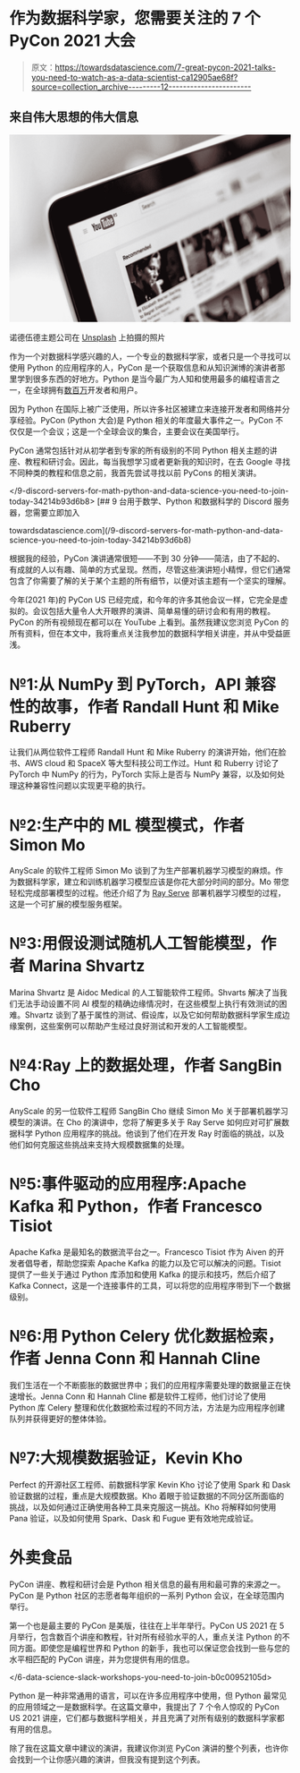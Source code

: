 # 作为数据科学家，您需要关注的 7 个 PyCon 2021 大会

> 原文：<https://towardsdatascience.com/7-great-pycon-2021-talks-you-need-to-watch-as-a-data-scientist-ca12905ae68f?source=collection_archive---------12----------------------->

## 来自伟大思想的伟大信息

![](img/ddfbf3c7f466c30a34f2c9bbc3238c3f.png)

诺德伍德主题公司在 [Unsplash](https://unsplash.com?utm_source=medium&utm_medium=referral) 上拍摄的照片

作为一个对数据科学感兴趣的人，一个专业的数据科学家，或者只是一个寻找可以使用 Python 的应用程序的人，PyCon 是一个获取信息和从知识渊博的演讲者那里学到很多东西的好地方。Python 是当今最广为人知和使用最多的编程语言之一，在全球拥有[数百万](https://www.daxx.com/blog/development-trends/python-developer-salary-usa#:~:text=Number%20of%20Python%20Developers%20in,to%20reach%2027%2C7%20million.)开发者和用户。

因为 Python 在国际上被广泛使用，所以许多社区被建立来连接开发者和网络并分享经验。PyCon (Python 大会)是 Python 相关的年度最大事件之一。PyCon 不仅仅是一个会议；这是一个全球会议的集合，主要会议在美国举行。

PyCon 通常包括针对从初学者到专家的所有级别的不同 Python 相关主题的讲座、教程和研讨会。因此，每当我想学习或者更新我的知识时，在去 Google 寻找不同种类的教程和信息之前，我首先尝试寻找以前 PyCons 的相关演讲。

</9-discord-servers-for-math-python-and-data-science-you-need-to-join-today-34214b93d6b8> [## 9 台用于数学、Python 和数据科学的 Discord 服务器，您需要立即加入

towardsdatascience.com](/9-discord-servers-for-math-python-and-data-science-you-need-to-join-today-34214b93d6b8) 

根据我的经验，PyCon 演讲通常很短——不到 30 分钟——简洁，由了不起的、有成就的人以有趣、简单的方式呈现。然而，尽管这些演讲短小精悍，但它们通常包含了你需要了解的关于某个主题的所有细节，以便对该主题有一个坚实的理解。

今年(2021 年)的 PyCon US 已经完成，和今年的许多其他会议一样，它完全是虚拟的。会议包括大量令人大开眼界的演讲、简单易懂的研讨会和有用的教程。PyCon 的所有视频现在都可以在 YouTube 上看到。虽然我建议您浏览 PyCon 的所有资料，但在本文中，我将重点关注我参加的数据科学相关讲座，并从中受益匪浅。

# №1:从 NumPy 到 PyTorch，API 兼容性的故事，作者 Randall Hunt 和 Mike Ruberry

让我们从两位软件工程师 Randall Hunt 和 Mike Ruberry 的演讲开始，他们在脸书、AWS cloud 和 SpaceX 等大型科技公司工作过。Hunt 和 Ruberry 讨论了 PyTorch 中 NumPy 的行为，PyTorch 实际上是否与 NumPy 兼容，以及如何处理这种兼容性问题以实现更平稳的执行。

# №2:生产中的 ML 模型模式，作者 Simon Mo

AnyScale 的软件工程师 Simon Mo 谈到了为生产部署机器学习模型的麻烦。作为数据科学家，建立和训练机器学习模型应该是你花大部分时间的部分。Mo 带您轻松完成部署模型的过程。他还介绍了为 [Ray Serve](https://docs.ray.io/en/master/serve/index.html) 部署机器学习模型的过程，这是一个可扩展的模型服务框架。

# №3:用假设测试随机人工智能模型，作者 Marina Shvartz

Marina Shvartz 是 Aidoc Medical 的人工智能软件工程师。Shvarts 解决了当我们无法手动设置不同 AI 模型的精确边缘情况时，在这些模型上执行有效测试的困难。Shvartz 谈到了基于属性的测试、假设库，以及它如何帮助数据科学家生成边缘案例，这些案例可以帮助产生经过良好测试和开发的人工智能模型。

# №4:Ray 上的数据处理，作者 SangBin Cho

AnyScale 的另一位软件工程师 SangBin Cho 继续 Simon Mo 关于部署机器学习模型的演讲。在 Cho 的演讲中，您将了解更多关于 Ray Serve 如何应对可扩展数据科学 Python 应用程序的挑战。他谈到了他们在开发 Ray 时面临的挑战，以及他们如何克服这些挑战来支持大规模数据集的处理。

# №5:事件驱动的应用程序:Apache Kafka 和 Python，作者 Francesco Tisiot

Apache Kafka 是最知名的数据流平台之一。Francesco Tisiot 作为 Aiven 的开发者倡导者，帮助您探索 Apache Kafka 的能力以及它可以解决的问题。Tisiot 提供了一些关于通过 Python 库添加和使用 Kafka 的提示和技巧，然后介绍了 Kafka Connect，这是一个连接事件的工具，可以将您的应用程序带到下一个数据级别。

# №6:用 Python Celery 优化数据检索，作者 Jenna Conn 和 Hannah Cline

我们生活在一个不断膨胀的数据世界中；我们的应用程序需要处理的数据量正在快速增长。Jenna Conn 和 Hannah Cline 都是软件工程师，他们讨论了使用 Python 库 Celery 整理和优化数据检索过程的不同方法，方法是为应用程序创建队列并获得更好的整体体验。

# №7:大规模数据验证，Kevin Kho

Perfect 的开源社区工程师、前数据科学家 Kevin Kho 讨论了使用 Spark 和 Dask 验证数据的过程，重点是大规模数据。Kho 着眼于验证数据的不同分区所面临的挑战，以及如何通过正确使用各种工具来克服这一挑战。Kho 将解释如何使用 Pana 验证，以及如何使用 Spark、Dask 和 Fugue 更有效地完成验证。

# 外卖食品

PyCon 讲座、教程和研讨会是 Python 相关信息的最有用和最可靠的来源之一。PyCon 是 Python 社区的志愿者每年组织的一系列 Python 会议，在全球范围内举行。

第一个也是最主要的 PyCon 是美版，往往在上半年举行。PyCon US 2021 在 5 月举行，包含数百个讲座和教程，针对所有经验水平的人，重点关注 Python 的不同方面。即使您是编程世界和 Python 的新手，我也可以保证您会找到一些与您的水平相匹配的 PyCon 讲座，并为您提供有用的信息。

</6-data-science-slack-workshops-you-need-to-join-b0c00952105d>  

Python 是一种非常通用的语言，可以在许多应用程序中使用，但 Python 最常见的应用领域之一是数据科学。在这篇文章中，我提出了 7 个令人惊叹的 PyCon US 2021 讲座，它们都与数据科学相关，并且充满了对所有级别的数据科学家都有用的信息。

除了我在这篇文章中建议的演讲，我建议你浏览 PyCon 演讲的整个列表，也许你会找到一个让你感兴趣的演讲，但我没有提到这个列表。